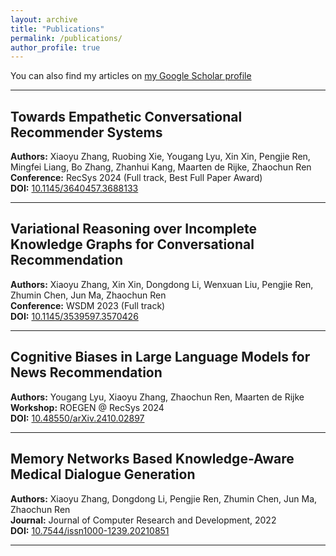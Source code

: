 ```yaml
---
layout: archive
title: "Publications"
permalink: /publications/
author_profile: true
---
```


You can also find my articles on [my Google Scholar profile](https://scholar.google.com/citations?user=pf5Q3JAAAAAJ)

---

## Towards Empathetic Conversational Recommender Systems  
   **Authors:** Xiaoyu Zhang, Ruobing Xie, Yougang Lyu, Xin Xin, Pengjie Ren, Mingfei Liang, Bo Zhang, Zhanhui Kang, Maarten de Rijke, Zhaochun Ren  
   **Conference:** RecSys 2024 (Full track, Best Full Paper Award)  
   **DOI:** [10.1145/3640457.3688133](https://doi.org/10.1145/3640457.3688133)

---

## Variational Reasoning over Incomplete Knowledge Graphs for Conversational Recommendation  
   **Authors:** Xiaoyu Zhang, Xin Xin, Dongdong Li, Wenxuan Liu, Pengjie Ren, Zhumin Chen, Jun Ma, Zhaochun Ren  
   **Conference:** WSDM 2023 (Full track)  
   **DOI:** [10.1145/3539597.3570426](https://doi.org/10.1145/3539597.3570426)

---

## Cognitive Biases in Large Language Models for News Recommendation  
   **Authors:** Yougang Lyu, Xiaoyu Zhang, Zhaochun Ren, Maarten de Rijke  
   **Workshop:** ROEGEN @ RecSys 2024  
   **DOI:** [10.48550/arXiv.2410.02897](https://doi.org/10.48550/arXiv.2410.02897)

---

## Memory Networks Based Knowledge-Aware Medical Dialogue Generation  
   **Authors:** Xiaoyu Zhang, Dongdong Li, Pengjie Ren, Zhumin Chen, Jun Ma, Zhaochun Ren  
   **Journal:** Journal of Computer Research and Development, 2022  
   **DOI:** [10.7544/issn1000-1239.20210851](https://doi.org/10.7544/issn1000-1239.20210851)

---


